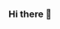 ### Hi there 👋

<!--
**trongtran01/trongtran01** is a ✨ _special_ ✨ repository because its `README.md` (this file) appears on your GitHub profile.
My name is Trong and this is some ìnomation about me:
- 👍 My name is Trong Tran Binh 
- 📅 Date of birth: Feb, 02 2001
- Live and study in Ha Noi
- 🔭 I’m currently a student...
- 🌱 I’m currently learning Ha Noi University of Industry
- 👯 I’m looking to collaborate on JavaScript / ReactJS
- 💬 Ask me about JavaScript / ReactJS
- 📫 How to reach me:
  + 📱 Phone number: 0965814299
  + 📫 Gmail: tranbinhtrong937@gmail.com
  + 👨‍ Social Network: https://www.facebook.com/profile.php?id=100009485204962
- ⚡ Fun fact: I don't have a girlfriend yet 💔
-->
